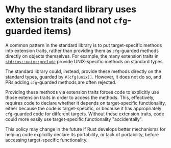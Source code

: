 # Why the standard library uses extension traits (and not `cfg`-guarded items)

A common pattern in the standard library is to put target-specific methods into
extension traits, rather than providing them as `cfg`-guarded methods directly
on objects themselves. For example, the many extension traits in
[`std::os::unix::prelude`](https://doc.rust-lang.org/std/os/unix/prelude/index.html)
provide UNIX-specific methods on standard types.

The standard library could, instead, provide these methods directly on the
standard types, guarded by `#[cfg(unix)]`. However, it does not do so, and PRs
adding `cfg`-guarded methods are often rejected.

Providing these methods via extension traits forces code to explicitly use
those extension traits in order to access the methods. This, effectively,
requires code to declare whether it depends on target-specific functionality,
either because the code is target-specific, or because it has appropriately
`cfg`-guarded code for different targets. Without these extension traits, code
could more easily use target-specific functionality "accidentally".

This policy may change in the future if Rust develops better mechanisms for
helping code explicitly declare its portability, or lack of portability, before
accessing target-specific functionality.
